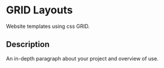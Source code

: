 # GRID Layouts

Website templates using css GRID.

## Description

An in-depth paragraph about your project and overview of use.
